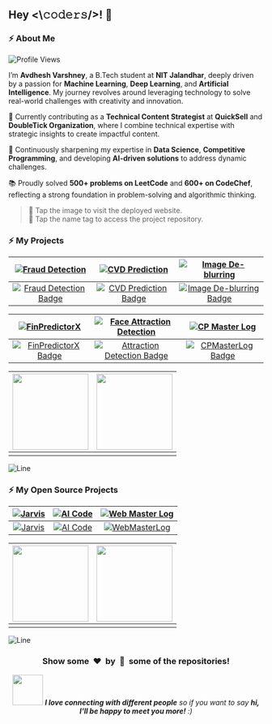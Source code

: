 ## Hey <\𝚌𝚘𝚍𝚎𝚛𝚜/>! 👋

### ⚡️ About Me  
![Profile Views](https://komarev.com/ghpvc/?username=Avdhesh-Varshney&color=red)

I’m **Avdhesh Varshney**, a B.Tech student at **NIT Jalandhar**, deeply driven by a passion for **Machine Learning**, **Deep Learning**, and **Artificial Intelligence**. My journey revolves around leveraging technology to solve real-world challenges with creativity and innovation.

💼 Currently contributing as a **Technical Content Strategist** at **QuickSell** and **DoubleTick Organization**, where I combine technical expertise with strategic insights to create impactful content.

🌱 Continuously sharpening my expertise in **Data Science**, **Competitive Programming**, and developing **AI-driven solutions** to address dynamic challenges.

📚 Proudly solved **500+ problems on LeetCode** and **600+ on CodeChef**, reflecting a strong foundation in problem-solving and algorithmic thinking.


> 🔗 Tap the image to visit the deployed website. <br />
> 📁 Tap the name tag to access the project repository.

### ⚡️ My Projects 

| [![Fraud Detection](https://github.com/user-attachments/assets/a869f16c-f8e8-4375-b75e-e3373504b9ec)](https://online-payment-fraud-detector.streamlit.app/) | [![CVD Prediction](https://github.com/user-attachments/assets/c0ccaf1c-4168-4852-8f3a-4cdffbe6fdb6)](https://cvd-risk-prediction-app.streamlit.app/) | [![Image De-blurring](https://github.com/user-attachments/assets/83f7778e-17fa-4184-a41a-54b4415644e3)](https://image-de-blurring-application.streamlit.app/) |
|:---:|:---:|:---:|
| [![Fraud Detection Badge](https://img.shields.io/badge/Fraud-Detection-blue?style=for-the-badge)](https://github.com/Avdhesh-Varshney/online-payment-fraud-detection-app) | [![CVD Prediction Badge](https://img.shields.io/badge/CVD-Prediction-gold?style=for-the-badge)](https://github.com/Avdhesh-Varshney/cardiovascular-disease-prediction-app) | [![Image De-blurring Badge](https://img.shields.io/badge/Image-DeBlurring-yellowgreen?style=for-the-badge)](https://github.com/Avdhesh-Varshney/image-de-blurring-app) |

| [![FinPredictorX](https://github.com/user-attachments/assets/73bcb811-27d3-4df3-b8fd-8496e3a218e3)](https://finpredictorx.streamlit.app/) | [![Face Attraction Detection](https://github.com/Avdhesh-Varshney/face-attraction-detection-model/raw/main/static/images/test-2_input.png)](https://github.com/Avdhesh-Varshney/face-attraction-detection-model) | [![CP Master Log](https://github.com/user-attachments/assets/0f3b005d-16ed-412e-95ff-4df027b26fb9)](https://cpmasterlog.streamlit.app/) |
|:---:|:---:|:---:|
| [![FinPredictorX Badge](https://img.shields.io/badge/Financial-Prediction-lavendar?style=for-the-badge)](https://github.com/Avdhesh-Varshney/FinPredictorX) | [![Attraction Detection Badge](https://img.shields.io/badge/Attraction-Detection-indigo?style=for-the-badge)](https://github.com/Avdhesh-Varshney/face-attraction-detection-model) | [![CPMasterLog Badge](https://img.shields.io/badge/CPMasterLog-crimson?style=for-the-badge)](https://github.com/Avdhesh-Varshney/CPMasterLog) |

<table align="center">
  <thead>
    <tr>
      <th><a href="https://bingo-qhvk.onrender.com/"><img src="https://github.com/user-attachments/assets/a58cf2e3-450c-488a-83b8-412b1dbdfd2e" alt="" height="150" /></a></th>
      <th><a href="https://browser-github.vercel.app/"><img src="https://github.com/user-attachments/assets/2ef967e0-0bd6-452e-adc0-f932e972f735" alt="" height="150" /></a></th>
    </tr>
  </thead>
  <tbody>
    <tr>
      <td align="center"><a href="https://github.com/Avdhesh-Varshney/bingo"><img src="https://img.shields.io/badge/Bingo-Game-pink?style=for-the-badge" alt="" /></a></td>
      <td align="center"><a href="https://github.com/Avdhesh-Varshney/github-browser"><img src="https://img.shields.io/badge/GitHub-Browser-teal?style=for-the-badge" alt="" /></a></td>
    </tr>
  </tbody>
</table>

![Line](https://user-images.githubusercontent.com/85225156/171937799-8fc9e255-9889-4642-9c92-6df85fb86e82.gif)

### ⚡️ My Open Source Projects 

| [![Jarvis](https://github.com/user-attachments/assets/11a0de56-204b-420f-a1a6-de141fdff712)](https://jarvis-ai-assistant.streamlit.app/) | [![AI Code](https://github.com/user-attachments/assets/82971721-f30f-4b44-a42b-3347ebb89a92)](https://avdhesh-varshney.github.io/AI-Code/) | [![Web Master Log](https://github.com/user-attachments/assets/1f9e5ad6-792d-4a90-b998-aef2e6af9405)](https://web-master-log.vercel.app/) |
|:---:|:---:|:---:|
| [![Jarvis](https://img.shields.io/badge/Jarvis-indigo?style=for-the-badge)](https://github.com/Avdhesh-Varshney/Jarvis) | [![AI Code](https://img.shields.io/badge/AI-Code-lightgreen?style=for-the-badge)](https://github.com/Avdhesh-Varshney/AI-Code) | [![WebMasterLog](https://img.shields.io/badge/WebMasterLog-00aaff?style=for-the-badge)](https://github.com/Avdhesh-Varshney/WebMasterLog) |

<table align="center">
  <thead>
    <tr>
      <th><a href="https://chanakya-niti.vercel.app/"><img src="https://github.com/user-attachments/assets/a9e67ffc-bdd7-4bbe-9530-e60dc1b67340" alt="" height="150" /></a></th>
      <th><a href="https://github.com/Code-A2Z/Code-A2Z-Manager"><img src="https://github.com/user-attachments/assets/a83436fa-6611-472b-9ce3-c68df68d2c52" alt="" height="150" /></a></th>
    </tr>
  </thead>
  <tbody>
    <tr>
      <td align="center"><a href="https://github.com/Avdhesh-Varshney/chanakya-niti"><img src="https://img.shields.io/badge/Chanakya-Niti-orange?style=for-the-badge" alt="" /></a></td>
      <td align="center"><a href="https://github.com/Code-A2Z/Code-A2Z-Manager"><img src="https://img.shields.io/badge/Code-A2Z-teal?style=for-the-badge" alt="" /></a></td>
    </tr>
  </tbody>
</table>

![Line](https://user-images.githubusercontent.com/85225156/171937799-8fc9e255-9889-4642-9c92-6df85fb86e82.gif)

<div align="center">
  <h3 align="center">Show some &nbsp;❤️&nbsp; by &nbsp;🌟&nbsp; some of the repositories!</h3>
  <img src="https://media.giphy.com/media/LnQjpWaON8nhr21vNW/giphy.gif" width="60"> <em><b>I love connecting with different people</b> so if you want to say <b>hi, I'll be happy to meet you more!</b> :)</em>
</div>
